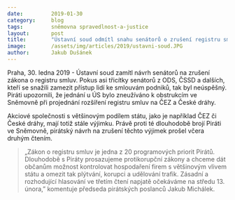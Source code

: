 ```yaml
---
date:         2019-01-30
category:     blog
tags:         sněmovna spravedlnost-a-justice
layout:       post
title:        "Ústavní soud odmítl snahu senátorů o zrušení registru smluv"
image:        /assets/img/articles/2019/ustavni-soud.JPG 
author:       Jakub Dušánek
---
```


Praha, 30. ledna 2019 - Ústavní soud zamítl návrh senátorů na zrušení zákona o registru smluv. Pokus asi třicítky senátorů z ODS, ČSSD a dalších, kteří se snažili zamezit přístup lidí ke smlouvám podniků, tak byl neúspěšný. Piráti upozornili, že jednání u ÚS bylo zneužíváno k obstrukcím ve Sněmovně při projednání rozšíření registru smluv na ČEZ a České dráhy.

Akciové společnosti s většinovým podílem státu, jako je například ČEZ či České dráhy, mají totiž stále výjimku. Právě proti té dlouhodobě brojí Piráti ve Sněmovně, pirátský návrh na zrušení těchto výjimek prošel včera druhým čtením. 

> „Zákon o registru smluv je jedna z 20 programových priorit Pirátů. Dlouhodobě s Piráty prosazujeme protikorupční zákony a chceme dát občanům možnost kontrolovat hospodaření firem s většinovým vlivem státu a omezit tak plýtvání, korupci a udělování trafik. Zásadní a rozhodující hlasování ve třetím čtení napjatě očekáváme na středu 13. února,” komentuje předseda pirátských poslanců Jakub Michálek.
